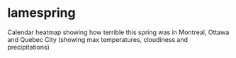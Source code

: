 # lamespring
Calendar heatmap showing how terrible this spring was in Montreal, Ottawa and Quebec City (showing max temperatures, cloudiness and precipitations) 
